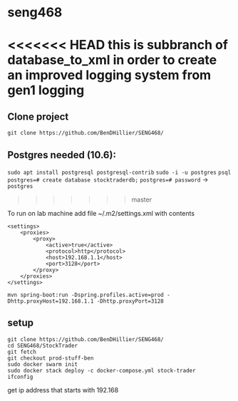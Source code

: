 # seng468

<<<<<<< HEAD
this is subbranch of database_to_xml in order to create an improved
logging system from gen1 logging
=======
## Clone project
`git clone https://github.com/BenDHillier/SENG468/`

## Postgres needed (10.6):
`sudo apt install postgresql postgresql-contrib`
`sudo -i -u postgres`
`psql`
`postgres=# create database stocktraderdb;`
`postgres=# password` -> `postgres`
>>>>>>> master

To run on lab machine add file ~/.m2/settings.xml with contents
```
<settings>
    <proxies>
        <proxy>
            <active>true</active>
            <protocol>http</protocol>
            <host>192.168.1.1</host>
            <port>3128</port>
        </proxy>
    </proxies>
</settings>
```

`mvn spring-boot:run -Dspring.profiles.active=prod -Dhttp.proxyHost=192.168.1.1 -Dhttp.proxyPort=3128`

## setup 
```
git clone https://github.com/BenDHillier/SENG468/
cd SENG468/StockTrader
git fetch
git checkout prod-stuff-ben
sudo docker swarm init
sudo docker stack deploy -c docker-compose.yml stock-trader
ifconfig
```
get ip address that starts with 192.168
